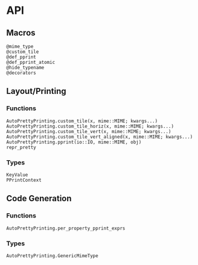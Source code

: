 # API 

## Macros
```@docs 
@mime_type 
@custom_tile
@def_pprint
@def_pprint_atomic
@hide_typename
@decorators
```

## Layout/Printing

### Functions
```@docs 
AutoPrettyPrinting.custom_tile(x, mime::MIME; kwargs...)
AutoPrettyPrinting.custom_tile_horiz(x, mime::MIME; kwargs...)
AutoPrettyPrinting.custom_tile_vert(x, mime::MIME; kwargs...)
AutoPrettyPrinting.custom_tile_vert_aligned(x, mime::MIME; kwargs...)
AutoPrettyPrinting.pprint(io::IO, mime::MIME, obj)
repr_pretty
```

### Types 
```@docs 
KeyValue
PPrintContext
```

## Code Generation
### Functions
```@docs 
AutoPrettyPrinting.per_property_pprint_exprs
```

### Types 
```@docs
AutoPrettyPrinting.GenericMimeType
```


